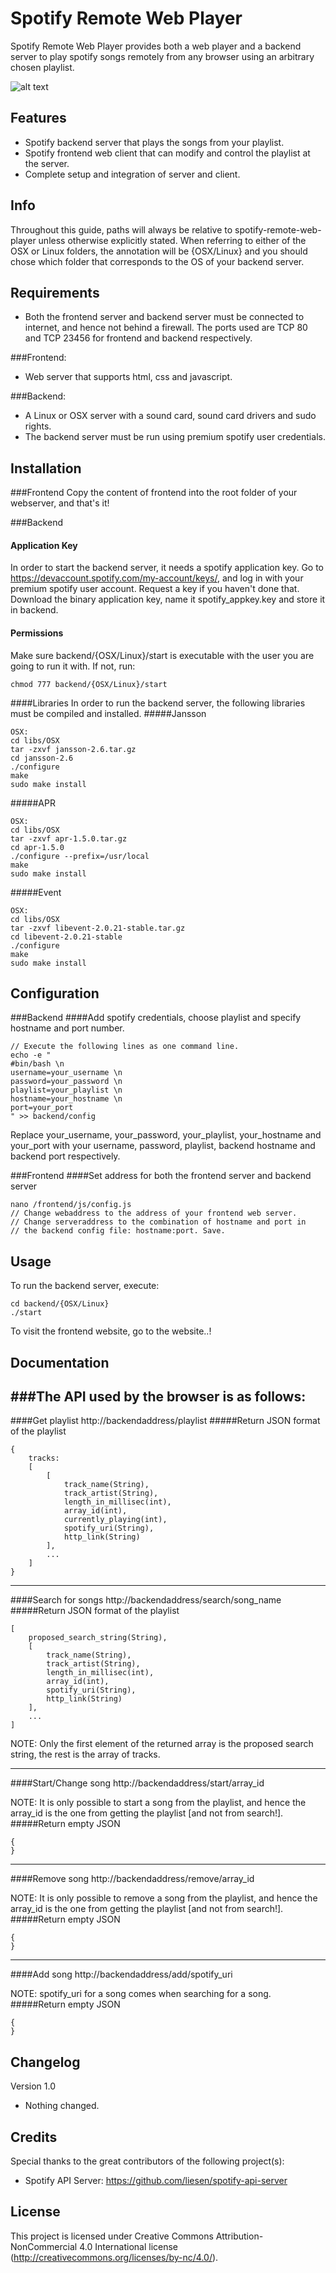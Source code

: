 Spotify Remote Web Player
=========================
Spotify Remote Web Player provides both a web player and a backend server to play spotify songs remotely from any browser using an arbitrary chosen playlist.

![alt text](https://github.com/larskrjo/spotify-remote-web-player/raw/master/frontend/images/screenshot.png "Spotify Remote Web Player")

Features
--------
* Spotify backend server that plays the songs from your playlist.
* Spotify frontend web client that can modify and control the playlist at the server.
* Complete setup and integration of server and client.

Info
--------
Throughout this guide, paths will always be relative to spotify-remote-web-player unless otherwise explicitly stated. When referring to either of the OSX or Linux folders, the annotation will be {OSX/Linux} and you should chose which folder that corresponds to the OS of your backend server.

Requirements
------------
* Both the frontend server and backend server must be connected to internet, and hence not behind a firewall. The ports used are TCP 80 and TCP 23456 for frontend and backend respectively.

###Frontend:
* Web server that supports html, css and javascript.

###Backend:
* A Linux or OSX server with a sound card, sound card drivers and sudo rights.
* The backend server must be run using premium spotify user credentials.

Installation
------------
###Frontend
Copy the content of frontend into the root folder of your webserver, and that's it!

###Backend
#### Application Key
In order to start the backend server, it needs a spotify application key. Go to https://devaccount.spotify.com/my-account/keys/, and log in with your premium spotify user account. Request a key if you haven't done that. Download the binary application key, name it spotify_appkey.key and store it in backend.
#### Permissions
Make sure backend/{OSX/Linux}/start is executable with the user you are going to run it with. If not, run:
```
chmod 777 backend/{OSX/Linux}/start
```
####Libraries
In order to run the backend server, the following libraries must be compiled and installed.
#####Jansson
```
OSX:
cd libs/OSX
tar -zxvf jansson-2.6.tar.gz
cd jansson-2.6
./configure
make
sudo make install
```
#####APR
```
OSX:
cd libs/OSX
tar -zxvf apr-1.5.0.tar.gz
cd apr-1.5.0
./configure --prefix=/usr/local
make
sudo make install
```
#####Event
```
OSX:
cd libs/OSX
tar -zxvf libevent-2.0.21-stable.tar.gz
cd libevent-2.0.21-stable
./configure
make
sudo make install
```

Configuration
-------------
###Backend
####Add spotify credentials, choose playlist and specify hostname and port number.
```
// Execute the following lines as one command line.
echo -e "
#bin/bash \n
username=your_username \n
password=your_password \n
playlist=your_playlist \n
hostname=your_hostname \n
port=your_port
" >> backend/config
```
Replace your_username, your_password, your_playlist, your_hostname and your_port 
with your username, password, playlist, backend hostname and backend port respectively.

###Frontend
####Set address for both the frontend server and backend server
```
nano /frontend/js/config.js
// Change webaddress to the address of your frontend web server.
// Change serveraddress to the combination of hostname and port in
// the backend config file: hostname:port. Save.
```
Usage
-----
To run the backend server, execute:
```
cd backend/{OSX/Linux}
./start
```
To visit the frontend website, go to the website..!

Documentation
----------
###The API used by the browser is as follows:
------------------
####Get playlist
http://backendaddress/playlist
#####Return JSON format of the playlist
```
{
    tracks:
    [
        [
            track_name(String),
            track_artist(String),
            length_in_millisec(int),
            array_id(int),
            currently_playing(int),
            spotify_uri(String),
            http_link(String)
        ],
        ...
    ]
}
```
------------------
####Search for songs
http://backendaddress/search/song_name
#####Return JSON format of the playlist
```
[
    proposed_search_string(String),
    [
        track_name(String),
        track_artist(String),
        length_in_millisec(int),
        array_id(int),
        spotify_uri(String),
        http_link(String)
    ],
    ...
]
```
NOTE: Only the first element of the returned array is the proposed search string, the rest is the array of tracks.

---------------------
####Start/Change song
http://backendaddress/start/array_id

NOTE: It is only possible to start a song from the playlist, and hence the array_id is the one from getting the playlist [and not from search!].
#####Return empty JSON
```
{
}
```
------------
####Remove song
http://backendaddress/remove/array_id

NOTE: It is only possible to remove a song from the playlist, and hence the array_id is the one from getting the playlist [and not from search!].
#####Return empty JSON
```
{
}
```
------------
####Add song
http://backendaddress/add/spotify_uri

NOTE: spotify_uri for a song comes when searching for a song.
#####Return empty JSON
```
{
}
```

Changelog
---------

Version 1.0
* Nothing changed.


Credits
-------

Special thanks to the great contributors of the following project(s):

* Spotify API Server: https://github.com/liesen/spotify-api-server

License
-------

This project is licensed under Creative Commons Attribution-NonCommercial 4.0 International license (http://creativecommons.org/licenses/by-nc/4.0/).